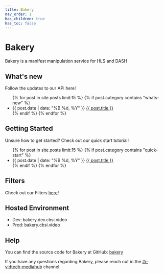 ```yaml
---
title: Bakery
nav_order: 1
has_children: true
has_toc: false
---
```


# Bakery

Bakery is a manifest manipulation service for HLS and DASH


## What's new

Follow the updates to our API here!

<ul>
  {% for post in site.posts limit:15 %}
	{% if post.category contains "whats-new" %}
    <li>
      <span class="post-date">{{ post.date | date: "%B %d, %Y" }}</span> <a href="{{ site.baseurl }}{{ post.url }}">{{ post.title }}</a>
    </li>
    {% endif %}
  {% endfor %}
</ul>

## Getting Started

Unsure how to get started? Check out our quick start tutorial!
<ul>
  {% for post in site.posts limit:15 %}
	{% if post.category contains "quick-start" %}
    <li>
      <span class="post-date">{{ post.date | date: "%B %d, %Y" }}</span> <a href="{{ site.baseurl }}{{ post.url }}">{{ post.title }}</a>
    </li>
    {% endif %}
  {% endfor %}
</ul>

## Filters

Check out our Filters <a href="/bakery/filters">here</a>!

## Hosted Environment
- Dev: bakery.dev.cbsi.video
- Prod: bakery.cbsi.video

## Help

You can find the source code for Bakery at GitHub:
[bakery][bakery]

[bakery]: https://github.com/cbsinteractive/bakery

If you have any questions regarding Bakery, please reach out in the [#i-vidtech-mediahub](slack://channel?team={cbs}&id={i-vidtech-mediahub}) channel.